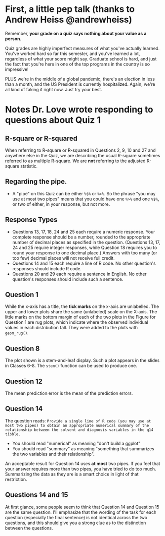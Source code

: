 # First, a little pep talk (thanks to Andrew Heiss @andrewheiss)

Remember, **your grade on a quiz says nothing about your value as a person**. 

Quiz grades are highly imperfect measures of what you've actually learned. You've worked hard so far this semester, and you've learned a lot, regardless of what your score might say. Graduate school is hard, and just the fact that you're here in one of the top programs in the country is so impressive!

PLUS we're in the middle of a global pandemic, there's an election in less than a month, and the US President is currently hospitalized. Again, we're all kind of faking it right now. Just try your best.

# Notes Dr. Love wrote responding to questions about Quiz 1

## R-square or R-squared

When referring to R-square or R-squared in Questions 2, 9, 10 and 27 and anywhere else in the Quiz, we are describing the usual R-square sometimes referred to as multiple R-square. We are **not** referring to the adjusted R-square statistic.

## Regarding the pipe.

- A "pipe" on this Quiz can be either `%$%` or `%>%`. So the phrase "you may use at most two pipes" means that you could have one `%>%` and one `%$%`, or two of either, in your response, but not more.

## Response Types

- Questions 13, 17, 18, 24 and 25 each require a numeric response. Your complete response should be a number, rounded to the appropriate number of decimal places as specified in the question. (Questions 13, 17, 24 and 25 require integer responses, while Question 18 requires you to round your response to one decimal place.) Answers with too many (or too few) decimal places will not receive full credit.
- Questions 14 and 15 each require a line of R code. No other question's responses should include R code.
- Questions 20 and 29 each require a sentence in English. No other question's responses should include such a sentence.

## Question 1

While the x-axis has a title, the **tick marks** on the x-axis are unlabelled. The upper and lower plots share the same (unlabeled) scale on the X-axis. The little marks on the bottom margin of each of the two plots in the Figure for Question 1 are rug plots, which indicate where the observed individual values in each distribution fall. They were added to the plots with `geom_rug()`.

## Question 8

The plot shown is a stem-and-leaf display. Such a plot appears in the slides in Classes 6-8. The `stem()` function can be used to produce one.

## Question 12

The mean prediction error is the mean of the prediction errors.

## Question 14

The question reads: `Provide a single line of R code (you may use at most two pipes) to obtain an appropriate numerical summary
of the relationship between the solvent and diagnosis variables in the q14 tibble.`

- You should read "numerical" as meaning "don't build a ggplot"
- You should read "summary" as meaning "something that summarizes the two variables and their relationship".

An acceptable result for Question 14 uses **at most** two pipes. If you feel that your answer requires more than two pipes, you have tried to do too much. Summarizing the data as they are is a smart choice in light of that restriction.

## Questions 14 and 15

At first glance, some people seem to think that Question 14 and Question 15 are the same question. I'll emphasize that the wording of the task for each question (especially the final sentence) is not identical across the two questions, and this should give you a strong clue as to the distinction between the questions.

